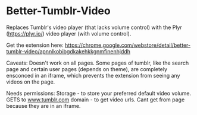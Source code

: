 # Better-Tumblr-Video
Replaces Tumblr's video player (that lacks volume control) with the Plyr (https://plyr.io/) video player (with volume control).

Get the extension here: https://chrome.google.com/webstore/detail/better-tumblr-video/apnnlkobibgdkakehkkgnmfinenhjddh

Caveats: Doesn't work on all pages. Some pages of tumblr, like the search page and certain user pages (depends on theme), are completely ensconced in an iframe, which prevents the extension from seeing any videos on the page.

Needs permissions:
Storage - to store your preferred default video volume.
GETS to www.tumblr.com domain - to get video urls. Cant get from page because they are in an iframe.

